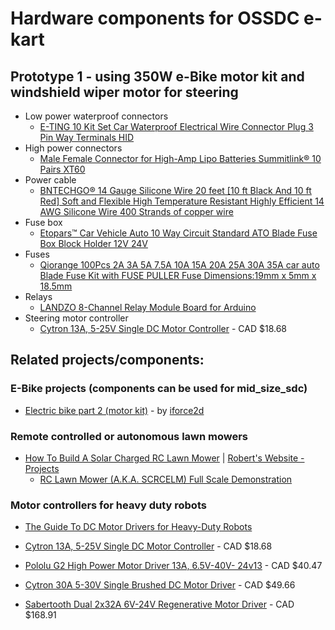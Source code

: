 
# Hardware components for OSSDC e-kart 

## Prototype 1 - using 350W e-Bike motor kit and windshield wiper motor for steering

- Low power waterproof connectors
    - [E-TING 10 Kit Set Car Waterproof Electrical Wire Connector Plug 3 Pin Way Terminals HID](http://a.co/cDR3Unm)
- High power connectors
    - [Male Female Connector for High-Amp Lipo Batteries Summitlink® 10 Pairs XT60](http://a.co/753VSJl)
- Power cable
    - [BNTECHGO® 14 Gauge Silicone Wire 20 feet [10 ft Black And 10 ft Red] Soft and Flexible High Temperature Resistant Highly Efficient 14 AWG Silicone Wire 400 Strands of copper wire](http://a.co/aIyqGQR)
- Fuse box
    - [Etopars™ Car Vehicle Auto 10 Way Circuit Standard ATO Blade Fuse Box Block Holder 12V 24V](http://a.co/10tA0H4)
- Fuses
    - [Qiorange 100Pcs 2A 3A 5A 7.5A 10A 15A 20A 25A 30A 35A car auto Blade Fuse Kit with FUSE PULLER Fuse Dimensions:19mm x 5mm x 18.5mm](http://a.co/dVn0zki)
- Relays
    - [LANDZO 8-Channel Relay Module Board for Arduino](http://a.co/5AEBjzd)
- Steering motor controller
    - [Cytron 13A, 5-25V Single DC Motor Controller](http://www.robotshop.com/ca/en/cytron-13a-5-30v-single-dc-motor-controller.html) - CAD $18.68

## Related projects/components:

### E-Bike projects (components can be used for mid_size_sdc)

- [Electric bike part 2 (motor kit)](https://www.youtube.com/watch?v=oReN5VhSyjI) - by [iforce2d](https://www.youtube.com/channel/UCTXOorupCLqqQifs2jbz7rQ) 

### Remote controlled or autonomous lawn mowers

- [How To Build A Solar Charged RC Lawn Mower](http://www.robert-smith.net/my-projects/how-to-build-a-rc-lawn-mower/) | [Robert's Website - Projects](http://www.robert-smith.net/my-projects)
    - [RC Lawn Mower (A.K.A. SCRCELM) Full Scale Demonstration](https://www.youtube.com/watch?list=PLE60402EB48810C8F&v=yqfuwbv7VuI)

### Motor controllers for heavy duty robots

- [The Guide To DC Motor Drivers for Heavy-Duty Robots](https://www.intorobotics.com/the-guide-to-dc-motor-drivers-for-heavy-duty-robots)

- [Cytron 13A, 5-25V Single DC Motor Controller](http://www.robotshop.com/ca/en/cytron-13a-5-30v-single-dc-motor-controller.html) - CAD $18.68

- [Pololu G2 High Power Motor Driver 13A, 6.5V-40V- 24v13](http://www.robotshop.com/ca/en/pololu-g2-high-power-motor-driver-13a-65v-40v-24v13.html) - CAD $40.47

- [Cytron 30A 5-30V Single Brushed DC Motor Driver](http://www.robotshop.com/ca/en/cytron-30a-5-30v-single-brushed-dc-motor-driver.html) - CAD $49.66

- [Sabertooth Dual 2x32A 6V-24V Regenerative Motor Driver](http://www.robotshop.com/ca/en/sabertooth-dual-2x32a-6v-24v-regenerative-motor-driver.html) - CAD $168.91 
